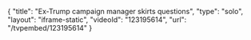 {
    "title": "Ex-Trump campaign manager skirts questions",
    "type": "solo",
    "layout": "iframe-static",
    "videoId": "123195614",
    "url": "\/tvpembed\/123195614"
}